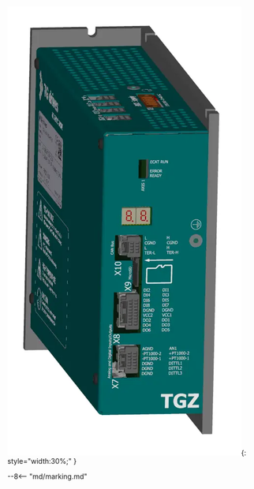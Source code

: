 ![TGZ-S-230-5/15 pic](../../../../source/img/photo_TGZ-S-400-14_30-UNI-RI.webp){: style="width:30%;" }

--8<-- "md/marking.md"
